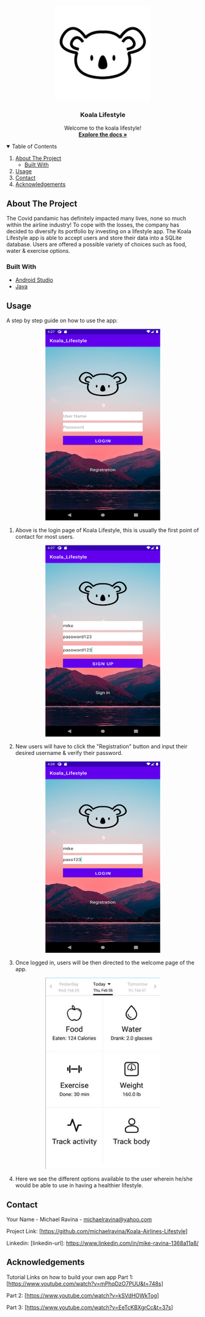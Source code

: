 <!-- Koala Lifestyle Android Version -->
<br />
<p align="center">
 
 <img src="images/koala_logo.png" width="250" height="250">
  <h3 align="center">Koala Lifestyle</h3>
  <p align="center">
    Welcome to the koala lifestyle! 
    <br />
    <a href="https://github.com/michaelravina/Koala-Airlines-Lifestyle"><strong>Explore the docs »</strong></a>
    <br />
  </p>
</p>

<!-- TABLE OF CONTENTS -->
<details open="open">
  <summary>Table of Contents</summary>
  <ol>
    <li>
      <a href="#about-the-project">About The Project</a>
      <ul>
        <li><a href="#built-with">Built With</a></li>
      </ul>
    </li>
    <li><a href="#usage">Usage</a></li>
    <li><a href="#contact">Contact</a></li>
    <li><a href="#acknowledgements">Acknowledgements</a></li>
  </ol>
</details>



<!-- ABOUT THE PROJECT -->
## About The Project

The Covid pandamic has definitely impacted many lives, none so much within the airline industry! To cope with the losses, the company has decided to diversify its portfolio by investing on a lifestyle app. The Koala Lifestyle app is able to accept users and store their data into a SQLite database. Users are offered a possible variety of choices such as food, water & exercise options.  

### Built With

* [Android Studio](https://developer.android.com/studio?gclid=Cj0KCQiAvP6ABhCjARIsAH37rbTfBB9sdgYarNpuderu7IC2Ve-WemUV0SRk6v_KcleHRqLxLYG6EG8aAjA1EALw_wcB&gclsrc=aw.ds)
* [Java](https://www.java.com/en/)



<!-- USAGE EXAMPLES -->
## Usage

A step by step guide on how to use the app: 
<p align="center">
<img src = "images/SS1.png" width = "300" height = "500">
</p>

1. Above is the login page of Koala Lifestyle, this is usually the first point of contact for most users.

<p align="center">
<img src = "images/SS2.png" width = "300" height = "500">
</p>

2. New users will have to click the "Registration" button and input their desired username & verify their password.

<p align="center">
<img src = "images/SS3.png" width = "300" height = "500">
</p>

3. Once logged in, users will be then directed to the welcome page of the app.

<p align="center">
<img src = "images/SS4.png" width = "300" height = "500">
</p>

4. Here we see the different options available to the user wherein he/she would be able to use in having a healthier lifestyle. 



<!-- CONTACT -->
## Contact

Your Name - Michael Ravina - michaelravina@yahoo.com

Project Link: [https://github.com/michaelravina/Koala-Airlines-Lifestyle]

Linkedin: [linkedin-url]: https://www.linkedin.com/in/mike-ravina-1368a11a8/



<!-- ACKNOWLEDGEMENTS -->
## Acknowledgements
Tutorial Links on how to build your own app 
Part 1: [https://www.youtube.com/watch?v=mPhqDzO7PUU&t=748s]

Part 2: [https://www.youtube.com/watch?v=kSVdHOWkTog]

Part 3: [https://www.youtube.com/watch?v=EeTcKBXgrCc&t=37s]
